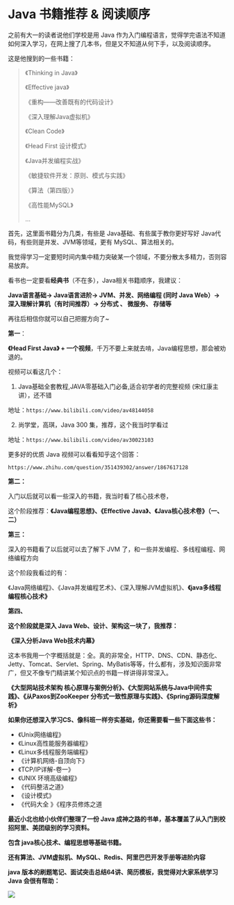 # Java 书籍推荐 & 阅读顺序

之前有大一的读者说他们学校是用 Java 作为入门编程语言，觉得学完语法不知道如何深入学习，在网上搜了几本书，但是又不知道从何下手，以及阅读顺序。

这是他搜到的一些书籍：

> 《Thinking in Java》
>
> 《Effective java》
>
> 《重构——改善既有的代码设计》
>
> 《深入理解Java虚拟机》
>
> 《Clean Code》
>
> 《Head First 设计模式》
>
> 《Java并发编程实战》
>
> 《敏捷软件开发：原则、模式与实践》
>
> 《算法（第四版）》
>
> 《高性能MySQL》
>
> ...

首先，这里面书籍分为几类，有些是 Java基础、有些属于教你更好写好 Java代码，有些则是并发、JVM等领域，更有 MySQL、算法相关的。

我觉得学习一定要短时间内集中精力突破某一个领域，不要分散太多精力，否则容易放弃。

看书也一定要看**经典书**（不在多），Java相关书籍顺序，我建议：

**Java语言基础-> Java语言进阶-> JVM、并发、网络编程 (同时 Java Web）-> 深入理解计算机（有时间推荐）-> 分布式 、 微服务、 存储等**

再往后相信你就可以自己把握方向了~

**第一**：

**《Head First Java》 + 一个视频**，千万不要上来就去啃，Java编程思想，那会被劝退的。

视频可以看这几个：

1. Java基础全套教程,JAVA零基础入门必备,适合初学者的完整视频 (宋红康主讲），还不错

地址：`https://www.bilibili.com/video/av48144058`

2. 尚学堂，高琪，Java 300 集，推荐，这个我当时学看过

地址：`https://www.bilibili.com/video/av30023103`

更多好的优质 Java 视频可以看看知乎这个回答：

`https://www.zhihu.com/question/351439302/answer/1867617128`

**第二：**

入门以后就可以看一些深入的书籍，我当时看了核心技术卷，

这个阶段推荐：**《Java编程思想》、《Effective Java》、《Java核心技术卷》（一、二）**

**第三：**

深入的书籍看了以后就可以去了解下 JVM 了，和一些并发编程、多线程编程、网络编程方向

这个阶段我看过的有：

《Java网络编程》、《Java并发编程艺术》、《深入理解JVM虚拟机》、**《java多线程编程核心技术》**

**第四、**

**这个阶段就是深入 Java Web、设计、架构这一块了，我推荐：**

**《深入分析Java Web技术内幕》**

这本书我用一个字概括就是：全。真的非常全，HTTP、DNS、CDN、静态化、Jetty、Tomcat、Servlet、Spring、MyBatis等等，什么都有，涉及知识面非常广，但又不像专门精讲某个知识点的书籍一样讲得非常深入。

**《大型网站技术架构 核心原理与案例分析》、《大型网站系统与Java中间件实践》、《从Paxos到ZooKeeper 分布式一致性原理与实践》、《Spring源码深度解析》**

**如果你还想深入学习CS、像科班一样夯实基础，你还需要看一些下面这些书：**

- 《Unix网络编程》
- 《Linux高性能服务器编程》
- 《Linux多线程服务端编程》
- 《计算机网络-自顶向下》
- 《TCP/IP详解-卷一》
- 《UNIX 环境高级编程》
- 《代码整洁之道》
- 《设计模式》
- 《代码大全 》《程序员修炼之道

**最近小北也给小伙伴们整理了一份 Java 成神之路的书单，基本覆盖了从入门到校招阿里、美团级别的学习资料。**

**包含 java核心技术、编程思想等基础书籍。**

**还有算法、JVM虚拟机、MySQL、Redis、阿里巴巴开发手册等进阶内容**

**java 版本的刷题笔记、面试突击总结64讲、简历模板，我觉得对大家系统学习 Java 会很有帮助：**

![](https://cdn.how2cs.cn/gzh/008i3skNgy1gq69ddurxhj30i60cygp9.jpg)